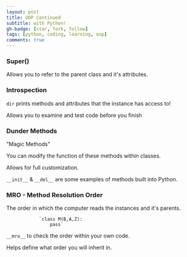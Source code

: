 ```yaml
---
layout: post
title: OOP Continued
subtitle: with Python!
gh-badge: [star, fork, follow]
tags: [python, coding, learning, oop]
comments: true
---
```


### Super()

Allows you to refer to the parent class and it's attributes.

### Introspection

`dir` prints methods and attributes that the instance has access to!

Allows you to examine and test code before you finish

### Dunder Methods

"Magic Methods"

You can modify the function of these methods within classes.

Allows for full customization.

`__init__` & `__del__` are some examples of methods built into Python.

### MRO - Method Resolution Order

The order in which the computer reads the instances and it's parents.

                `class M(B,A,Z):
                    pass`

`__mro__` to check the order within your own code.

Helps define what order you will inherit in.